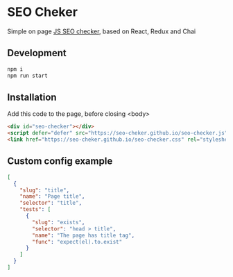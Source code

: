 # SEO Cheker

Simple on page [JS SEO checker](https://seo-checker.github.io/), based on React, Redux and Chai

## Development
```sh
npm i
npm run start
```

## Installation 
Add this code to the page, before closing &lt;body&gt;
```html
<div id="seo-checker"></div>
<script defer="defer" src="https://seo-cheker.github.io/seo-checker.js"></script>
<link href="https://seo-cheker.github.io/seo-checker.css" rel="stylesheet">
```

## Custom config example
```json
[
  {
    "slug": "title",
    "name": "Page title",
    "selector": "title",
    "tests": [
      {
        "slug": "exists",
        "selector": "head > title",
        "name": "The page has title tag",
        "func": "expect(el).to.exist"
      }
    ]
  }
]
```